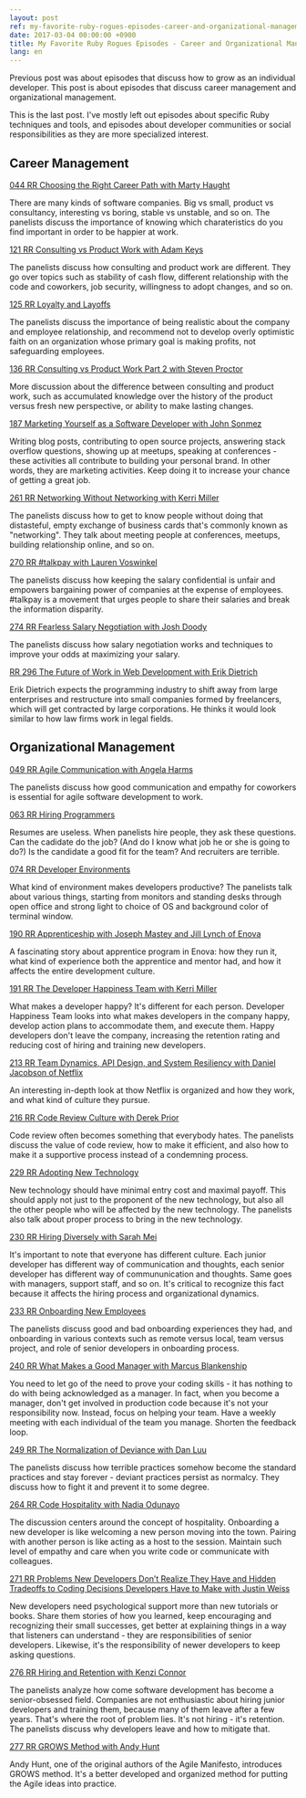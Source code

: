```yaml
---
layout: post
ref: my-favorite-ruby-rogues-episodes-career-and-organizational-management
date: 2017-03-04 00:00:00 +0900
title: My Favorite Ruby Rogues Episodes - Career and Organizational Management
lang: en
---
```


Previous post was about episodes that discuss how to grow as an individual
developer. This post is about episodes that discuss career management
and organizational management.

This is the last post. I've mostly left out episodes about specific Ruby techniques and tools, and episodes about developer communities or social responsibilities as they are more specialized interest. 

## Career Management

[044 RR Choosing the Right Career Path with Marty Haught](https://devchat.tv/ruby-rogues/044-rr-choosing-the-right-career-path-with-marty-haught)

There are many kinds of software companies. Big vs small, product vs consultancy, interesting vs boring, stable vs unstable, and so on. The panelists discuss the importance of knowing which charateristics do you find important in order to be happier at work.

[121 RR Consulting vs Product Work with Adam Keys](https://devchat.tv/ruby-rogues/121-rr-consulting-vs-product-work-with-adam-keys)

The panelists discuss how consulting and product work are different. They go over topics such as stability of cash flow, different relationship with the code and coworkers, job security, willingness to adopt changes, and so on. 

[125 RR Loyalty and Layoffs](https://devchat.tv/ruby-rogues/125-rr-loyalty-and-layoffs)

The panelists discuss the importance of being realistic about the company and employee relationship, and recommend not to develop overly optimistic faith on an organization whose primary goal is making profits, not safeguarding employees.

[136 RR Consulting vs Product Work Part 2 with Steven Proctor](https://devchat.tv/ruby-rogues/136-rr-consulting-vs-product-work-part-2-with-steven-proctor)

More discussion about the difference between consulting and product work, such as accumulated knowledge over the history of the product versus fresh new perspective, or ability to make lasting changes.

[187 Marketing Yourself as a Software Developer with John Sonmez](https://devchat.tv/ruby-rogues/187-marketing-yourself-as-a-software-developer-with-john-sonmez)

Writing blog posts, contributing to open source projects, answering stack overflow questions, showing up at meetups, speaking at conferences - these activities all contribute to building your personal brand. In other words, they are marketing activities. Keep doing it to increase your chance of getting a great job.

[261 RR Networking Without Networking with Kerri Miller](https://devchat.tv/ruby-rogues/261-rr-networking-without-networking-with-kerri-miller)

The panelists discuss how to get to know people without doing that distasteful, empty exchange of business cards that's commonly known as "networking". They talk about meeting people at conferences, meetups, building relationship online, and so on.

[270 RR #talkpay with Lauren Voswinkel](https://devchat.tv/ruby-rogues/270-rr-talkpay-with-lauren-voswinkel)

The panelists discuss how keeping the salary confidential is unfair and empowers bargaining power of companies at the expense of employees. #talkpay is a movement that urges people to share their salaries and break the information disparity.

[274 RR Fearless Salary Negotiation with Josh Doody](https://devchat.tv/ruby-rogues/274-rr-fearless-salary-negotiation-with-josh-doody)

The panelists discuss how salary negotiation works and techniques to improve your odds at maximizing your salary. 

[RR 296 The Future of Work in Web Development with Erik Dietrich](https://devchat.tv/ruby-rogues/rr-296-the-future-of-work-in-web-development-with-erik-dietrich)

Erik Dietrich expects the programming industry to shift away from large enterprises and restructure into small companies formed by freelancers, which will get contracted by large corporations. He thinks it would look similar to how law firms work in legal fields.

## Organizational Management

[049 RR Agile Communication with Angela Harms](https://devchat.tv/ruby-rogues/049-rr-agile-communication-with-angela-harms)

The panelists discuss how good communication and empathy for coworkers is essential for agile software development to work.

[063 RR Hiring Programmers](https://devchat.tv/ruby-rogues/063-rr-hiring-programmers)

Resumes are useless. When panelists hire people, they ask these questions. Can the cadidate do the job? (And do I know what job he or she is going to do?) Is the candidate a good fit for the team? And recruiters are terrible. 

[074 RR Developer Environments](https://devchat.tv/ruby-rogues/074-rr-developer-environments)

What kind of environment makes developers productive? The panelists talk about various things, starting from monitors and standing desks through open office and strong light to choice of OS and background color of terminal window. 

[190 RR Apprenticeship with Joseph Mastey and Jill Lynch of Enova](https://devchat.tv/ruby-rogues/190-rr-apprenticeship-with-joseph-mastey-and-jill-lynch-of-enova)

A fascinating story about apprentice program in Enova: how they run it, what kind of experience both the apprentice and mentor had, and how it affects the entire development culture.

[191 RR The Developer Happiness Team with Kerri Miller](https://devchat.tv/ruby-rogues/191-rr-the-developer-happiness-team-with-kerri-miller)

What makes a developer happy? It's different for each person. Developer Happiness Team looks into what makes developers in the company happy, develop action plans to accommodate them, and execute them. Happy developers don't leave the company, increasing the retention rating and reducing cost of hiring and training new developers.

[213 RR Team Dynamics, API Design, and System Resiliency with Daniel Jacobson
of Netflix](https://devchat.tv/ruby-rogues/213-rr-team-dynamics-api-design-and-system-resiliency-with-daniel-jacobson-of-netflix)

An interesting in-depth look at thow Netflix is organized and how they work, and what kind of culture they pursue.

[216 RR Code Review Culture with Derek Prior](https://devchat.tv/ruby-rogues/216-rr-code-review-culture-with-derek-prior)

Code review often becomes something that everybody hates. The panelists discuss the value of code review, how to make it efficient, and also how to make it a supportive process instead of a condemning process.

[229 RR Adopting New Technology](https://devchat.tv/ruby-rogues/229-rr-adopting-new-technology)

New technology should have minimal entry cost and maximal payoff. This should apply not just to the proponent of the new technology, but also all the other people who will be affected by the new technology. The panelists also talk about proper process to bring in the new technology.

[230 RR Hiring Diversely with Sarah Mei](https://devchat.tv/ruby-rogues/230-rr-hiring-diversely-with-sarah-mei)

It's important to note that everyone has different culture. Each junior developer has different way of communication and thoughts, each senior developer has different way of commununication and thoughts. Same goes with managers, support staff, and so on. It's critical to recognize this fact because it affects the hiring process and organizational dynamics. 

[233 RR Onboarding New Employees](https://devchat.tv/ruby-rogues/233-rr-onboarding-new-employees)

The panelists discuss good and bad onboarding experiences they had, and onboarding in various contexts such as remote versus local, team versus project, and role of senior developers in onboarding process. 

[240 RR What Makes a Good Manager with Marcus Blankenship](https://devchat.tv/ruby-rogues/240-rr-what-makes-a-good-manager-with-marcus-blankenship)

You need to let go of the need to prove your coding skills - it has nothing to do with being acknowledged as a manager. In fact, when you become a manager, don't get involved in production code because it's not your responsibility now. Instead, focus on helping your team. Have a weekly meeting with each individual of the team you manage. Shorten the feedback loop. 

[249 RR The Normalization of Deviance with Dan Luu](https://devchat.tv/ruby-rogues/249-rr-the-normalization-of-deviance-with-dan-luu)

The panelists discuss how terrible practices somehow become the standard practices and stay forever - deviant practices persist as normalcy. They discuss how to fight it and prevent it to some degree. 

[264 RR Code Hospitality with Nadia Odunayo](https://devchat.tv/ruby-rogues/264-rr-code-hospitality-with-nadia-odunayo)

The discussion centers around the concept of hospitality. Onboarding a new developer is like welcoming a new person moving into the town. Pairing with another person is like acting as a host to the session. Maintain such level of empathy and care when you write code or communicate with colleagues. 

[271 RR Problems New Developers Don’t Realize They Have and Hidden Tradeoffs to
Coding Decisions Developers Have to Make with Justin Weiss](https://devchat.tv/ruby-rogues/271-rr-problems-new-developers-dont-realize-they-have-and-hidden-tradeoffs-to-coding-decisions-developers-have-to-make-with-justin-weiss)

New developers need psychological support more than new tutorials or books. Share them stories of how you learned, keep encouraging and recognizing their small successes, get better at explaining things in a way that listeners can understand - they are responsibilities of senior developers. Likewise, it's the responsibility of newer developers to keep asking questions.

[276 RR Hiring and Retention with Kenzi Connor](https://devchat.tv/ruby-rogues/276-rr-hiring-and-retention-with-kenzi-connor)

The panelists analyze how come software development has become a senior-obsessed field. Companies are not enthusiastic about hiring junior developers and training them, because many of them leave after a few years. That's where the root of problem lies. It's not hiring - it's retention. The panelists discuss why developers leave and how to mitigate that.

[277 RR GROWS Method with Andy Hunt](https://devchat.tv/ruby-rogues/277-rr-grows-method-with-andy-hunt)

Andy Hunt, one of the original authors of the Agile Manifesto, introduces GROWS method. It's a better developed and organized method for putting the Agile ideas into practice.
